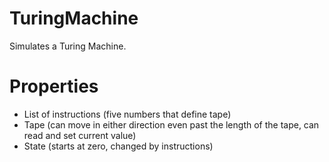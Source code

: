 # TuringMachine
Simulates a Turing Machine. 

# Properties
- List of instructions (five numbers that define tape)
- Tape (can move in either direction even past the length of the tape, can read and set current value)
- State (starts at zero, changed by instructions)

